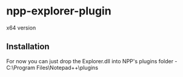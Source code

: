 # npp-explorer-plugin
x64 version

## Installation
For now you can just drop the Explorer.dll into NPP's plugins folder -
C:\Program Files\Notepad++\plugins
